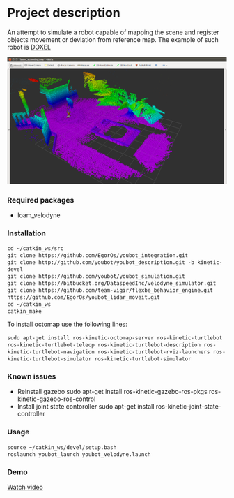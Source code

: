 # Project description

An attempt to simulate a robot capable of mapping the scene and register objects movement or deviation from reference map.
The example of such robot is [DOXEL](https://www.doxel.ai/)

![](https://github.com/EgorOs/lidar_building_analysis/blob/master/imgs/rviz.png  "")  

### Required packages

* loam_velodyne

### Installation
    cd ~/catkin_ws/src
    git clone https://github.com/EgorOs/youbot_integration.git
    git clone http://github.com/youbot/youbot_description.git -b kinetic-devel
    git clone https://github.com/youbot/youbot_simulation.git
    git clone https://bitbucket.org/DataspeedInc/velodyne_simulator.git
    git clone https://github.com/team-vigir/flexbe_behavior_engine.git
    https://github.com/EgorOs/youbot_lidar_moveit.git
    cd ~/catkin_ws
    catkin_make

To install octomap use the following lines:

    sudo apt-get install ros-kinetic-octomap-server ros-kinetic-turtlebot ros-kinetic-turtlebot-teleop ros-kinetic-turtlebot-description ros-kinetic-turtlebot-navigation ros-kinetic-turtlebot-rviz-launchers ros-kinetic-turtlebot-simulator ros-kinetic-turtlebot-simulator

### Known issues

* Reinstall gazebo
    sudo apt-get install ros-kinetic-gazebo-ros-pkgs ros-kinetic-gazebo-ros-control
* Install joint state contoroller
    sudo apt-get install ros-kinetic-joint-state-controller

### Usage

    source ~/catkin_ws/devel/setup.bash
    roslaunch youbot_launch youbot_velodyne.launch

### Demo

[Watch video](https://drive.google.com/open?id=1HGKcpqTT_lGjj5pPZCfWLw5elG-Cj0WQ)